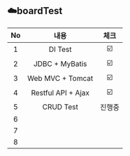 ## ☁️boardTest

| No | 내용 | 체크 |
|:------:|:--:|:---------------:|
| 1 | DI Test | ☑️ | 
| 2 | JDBC + MyBatis|☑️  |
| 3 | Web MVC + Tomcat | ☑️ |
| 4 | Restful API + Ajax  | ☑️ |
| 5 | CRUD Test | 진행중 | 
| 6 |  |  |  
| 7 |  |  |  
| 8 |  |  |  
